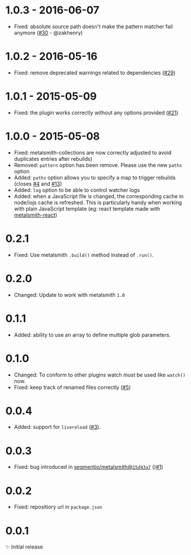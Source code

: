 # 1.0.3 - 2016-06-07

- Fixed: absolute source path doesn't make the pattern matcher fail anymore
  ([#30](https://github.com/FWeinb/metalsmith-watch/pull/30) - @zakhenry)

# 1.0.2 - 2016-05-16

- Fixed: remove deprecated warnings related to dependencies
  ([#29](https://github.com/FWeinb/metalsmith-watch/pull/29))

# 1.0.1 - 2015-05-09

- Fixed: the plugin works correctly without any options provided ([#21](https://github.com/FWeinb/metalsmith-watch/pull/21))

# 1.0.0 - 2015-05-08

- Fixed: metalsmith-collections are now correctly adjusted to avoid duplicates entries after rebuilds)
- Removed: `pattern` option has been remove. Please use the new `paths` option
- Added: `paths` option allows you to specify a map to trigger rebuilds
(closes [#4](https://github.com/FWeinb/metalsmith-watch/issues/4) and [#13](https://github.com/FWeinb/metalsmith-watch/issues/13))
- Added: `log` option to be able to control watcher logs
- Added: when a JavaScript file is changed, the corresponding cache in node/iojs cache is refreshed.
This is particularly handy when working with plain JavaScript template
(eg: react template made with [metalsmith-react](https://github.com/MoOx/metalsmith-react))

# 0.2.1

- Fixed: Use metalsmith `.build()` method instead of `.run()`.

# 0.2.0

- Changed: Update to work with metalsmith `1.0`

# 0.1.1

- Added: ability to use an array to define multiple glob parameters.  

# 0.1.0

- Changed: To conform to other plugins watch must be used like `watch()` now.
- Fixed: keep track of renamed files correctly ([#5](https://github.com/FWeinb/metalsmith-watch/issues/5))

# 0.0.4

- Added: support for `livereload` ([#3](https://github.com/FWeinb/metalsmith-watch/issues/3)).

# 0.0.3

- Fixed: bug introduced in [segmentio/metalsmith@`15d43a7`](https://github.com/segmentio/metalsmith/commit/15d43a77734067f2f958ad198884d06dde5ac15f) ()[#1](https://github.com/FWeinb/metalsmith-watch/pull/1))

# 0.0.2

- Fixed: repositiory url in `package.json`

# 0.0.1

✨ Initial release
